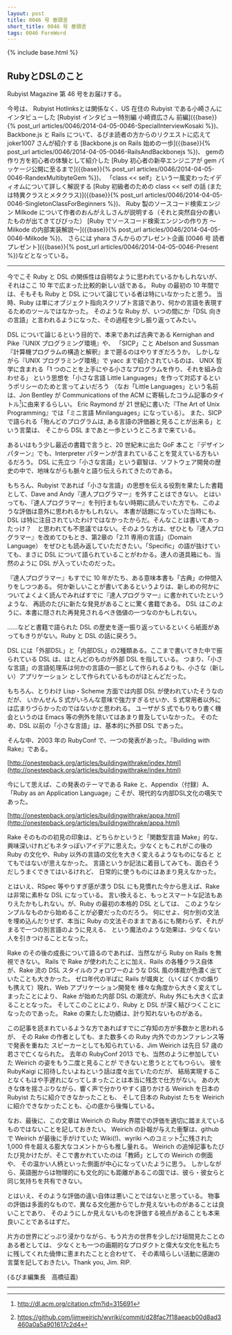 ```yaml
---
layout: post
title: 0046 号 巻頭言
short_title: 0046 号 巻頭言
tags: 0046 ForeWord
---
```

{% include base.html %}


## RubyとDSLのこと

Rubyist Magazine 第 46 号をお届けする。

今号は、
Rubyist Hotlinksとは関係なく、US 在住の Rubyist である小崎さんにインタビューした
[Rubyist インタビュー特別編 小崎資広さん 前編]({{base}}{% post_url articles/0046/2014-04-05-0046-SpecialInterviewKosaki %})、
Backbone.js と Rails について、るびま読者の方からのリクエストに応えて joker1007 さんが紹介する
[Backbone.js on Rails 始めの一歩]({{base}}{% post_url articles/0046/2014-04-05-0046-RailsAndBackbonejs %})、
gemの作り方を初心者の体験として紹介した
[Ruby 初心者の新卒エンジニアが gem パッケージ公開に至るまで]({{base}}{% post_url articles/0046/2014-04-05-0046-RandexMultibyteGem %})、
「class &lt;&lt; self」という一風変わったイディオムについて詳しく解説する
[Ruby 初級者のための class << self の話 (または特異クラスとメタクラス)]({{base}}{% post_url articles/0046/2014-04-05-0046-SingletonClassForBeginners %})、
Ruby 製のソースコード検索エンジン Milkode について作者のおんがえしさんが説明する（それと突然自分の書いたものが出てきてびびった）
[Ruby でソースコード検索エンジンの作り方 〜Milkode の内部実装解説〜]({{base}}{% post_url articles/0046/2014-04-05-0046-Milkode %})、
さらには yhara さんからのプレゼント企画
[0046 号 読者プレゼント]({{base}}{% post_url articles/0046/2014-04-05-0046-Present %})などとなっている。

----

今でこそ Ruby と DSL の関係性は自明なように思われているかもしれないが、それはここ 10 年で広まった比較的新しい話である。
Ruby の最初の 10 年間では、そもそも Ruby と DSL について論じている者は特にいなかったと思う。
当時、Ruby は単にオブジェクト指向スクリプト言語であり、何かの言語を表現するためのツールではなかった。
そのような Ruby が、いつの間にか「DSL 向きの言語」と言われるようになった、その過程を少し振り返ってみたい。

DSL について論じるという目的で、本来であれば古典である Kernighan and Pike『UNIX プログラミング環境』や、
「SICP」こと Abelson and Sussman『計算機プログラムの構造と解釈』まで遡るのはやりすぎだろうか。
しかしながら『UNIX プログラミング環境』で yacc まで紹介されているのは、
UNIX 哲学に含まれる「1 つのことを上手にやる小さなプログラムを作り、それを組み合わせる」
という思想を「小さな言語 Little Languages」を作って対応するというポリシーのためと言ってよいだろう
（なお「Little Languages」という名前は、Jon Bentley が Communications of the ACM に寄稿したコラム記事のタイトル[^1]に由来するらしい。
Eric Raymond が 21 世紀に書いた『The Art of Unix Programming』では「ミニ言語 Minilanguages」になっている）。
また、SICP で語られる「殆んどのプログラムは, ある言語の評価器と見ることが出来る」という言葉は、
そこから DSL まであと一歩というところまで来ている。

あるいはもう少し最近の書籍で言うと、20 世紀末に出た GoF 本こと『デザインパターン』でも、Interpreter パターンが含まれていることを覚えている方もいるだろう。
DSL に先立つ「小さな言語」という叡智は、ソフトウェア開発の歴史の中で、地味ながらも脈々と語り伝えられてきたのである。

もちろん、Rubyist であれば「小さな言語」の思想を伝える役割を果たした書籍として、Dave and Andy『達人プログラマー』を外すことはできない。
とはいっても、『達人プログラマー』を刊行まもない時期に読んでいた方でも、このような評価は意外に思われるかもしれない。
本書が話題になっていた当時にも、DSL は特に注目されていたわけではなかったからだ。そんなことは書いてあったっけ？　と思われても不思議ではない。そのような方は、ぜひとも『達人プログラマー』を改めてひもとき、第2章の「2.11 専用の言語」（Domain Language）
をぜひとも読み返していただきたい。「Specific」の語が抜けていても、まさに DSL について語られていることがわかる。達人の道具箱にも、当然のように DSL が入っていたのだった。

『達人プログラマー』もすでに 10 年がたち、ある意味本書も「古典」の仲間入りをしつつある。
何か新しいことが書いてあるというよりは、新しめの何かについてよくよく読んでみればすでに『達人プログラマー』に書かれていたというような、
再読のたびに新たな発見があることに驚く書籍である。
DSL はこのように、本書に隠された再発見されるべき価値の一つなのかもしれない。

……などと書籍で語られた DSL の歴史を逐一振り返っているといくら紙面があってもきりがない。Ruby と DSL の話に戻ろう。

DSL には「外部DSL」と「内部DSL」の2種類ある。ここまで書いてきた中で振られている DSL は、ほとんどのものが外部 DSL を指している。
つまり、「小さな言語」の言語処理系は何かの言語の一部として作られるよりも、小さな（新しい）アプリケーション
として作られているものがほとんどだった。

もちろん、とりわけ Lisp・Scheme 方面では内部 DSL が使われていたそうなのだが、
いかんせん S 式がいろんな意味で強力すぎるせいか、S 式常用者以外には広まりづらかったのではないかと思われる。
ユーザが S 式でもりもり書く機会というのは Emacs 等の例外を除いてはあまり普及していなかった。
そのため、DSL 以前の「小さな言語」は、基本的に外部 DSL であった。

そんな中、2003 年の RubyConf で、一つの発表があった。『Building with Rake』である。

[http://onestepback.org/articles/buildingwithrake/index.html](http://onestepback.org/articles/buildingwithrake/index.html)

今にして思えば、この発表のテーマである Rake と、Appendix（付録）A、「Ruby as an Application Language」こそが、現代的な内部DSL文化の嚆矢であった。

[http://onestepback.org/articles/buildingwithrake/appa.html](http://onestepback.org/articles/buildingwithrake/appa.html)

Rake そのものの初見の印象は、どちらかというと「関数型言語 Make」的な、
興味深いけれどもネタっぽいアイデアに思えた。少なくともこれがこの後の
Ruby の文化や、Ruby 以外の言語の文化を大きく変えるようなものになると
とてもではないが思えなかった。
言語というか記法に着目してみても、面白そうだしうまくできてはいるけれど、
日常的に使うものにはあまり見えなかった。

とはいえ、RSpec 等やりすぎ感が漂う DSL にも見慣れた今から思えば、Rake は非常に素朴な DSL になっている。
言い換えると、もっとスマートな記法もありえたかもしれない。が、Ruby の最初の本格的 DSL としては、
このようなシンプルなものから始めることが必要だったのだろう。
何にせよ、何か別の文法を埋め込んだりせず、本当に Ruby の文法そのままであるにも関わらず、それがまるで一つの別言語のように見える、
という魔法のような効果は、少なくない人を引きつけることとなった。

Rake のその後の成長について語るのであれば、当然ながら Ruby on Rails を無視できない。
Rails で Rake が使われたことに加え、Rails の各種クラス自体が、Rake 流の DSL スタイルのフォロワーのような
DSL 風の体裁が色濃く出ていたことも大きかった。
ゼロ年代の半ばに Rails が颯爽と（いくばくかの煽りも携えて）現れ、Web アプリケーション開発を
様々な角度から大きく変えてしまったことにより、
Rake が始めた内部 DSL の潮流が、Ruby 外にも大きく広まることとなった。
そしてこのことにより、Ruby と DSL が深く結びつくことになったのであった。
Rake の果たした功績は、計り知れないものがある。

この記事を読まれているような方であればすでにご存知の方が多数かと思われるが、
その Rake の作者としても、また数多くの Ruby 内外でのカンファレンス等で発表を重ねた
スピーカーとしても知られている、Jim Weirich は先日 57 歳の若さで亡くなられた。
去年の RubyConf 2013 でも、当然のように参加していた Weirich の姿をもう二度と見ることが
できないと思うととてもつらい。
彼を RubyKaigi に招待したいよねという話は度々出ていたのだが、
結局実現することなくもはや手遅れになってしまったことは本当に残念で仕方がない。
あの大きな体を揺さぶりながら、響く声で分かりやすく語りかける Weirich を日本の Rubyist たちに紹介できなかったことも、
そして日本の Rubyist たちを Weirich に紹介できなかったことも、心の底から後悔している。

なお、最後に、この文章は Weirich の Ruby 界隈での評価を適切に踏まえているものではないことを記しておきたい。
Weirich の訃報が与えた衝撃は、github で Weirich が最後に手がけていた Wiki(!)、wyriki へのコミット[^2]に残された 1,000 件を超える膨大なコメントからも推し量れる。
Weirich の追悼記事もたびたび見かけたが、そこで書かれていたのは「教師」としての Weirich の側面や、
その温かい人柄といった側面が中心になっていたように思う。
しかしながら、英語圏からは物理的にも文化的にも距離があるこの国では、彼ら・彼女らと同じ気持ちを共有できない。

とはいえ、そのような評価の違い自体は悪いことではないと思っている。
物事の評価は多面的なもので、異なる文化圏からでしか見えないものがあることは良いことであり、
そのようにしか見えないものを評価する視点があることも本来良いことであるはずだ。

片方の世界にどっぷり浸かりながら、もう片方の世界を少しだけ垣間見たことのある者としては、
少なくとも一つの画期的なプロダクトと偉大な文化を私たちに残してくれた僥倖に恵まれたことと合わせて、
その素晴らしい活動に感謝の言葉を記しておきたい。Thank you, Jim. RIP.

(るびま編集長　高橋征義)

----

[^1]: http://dl.acm.org/citation.cfm?id=315691
[^2]: https://github.com/jimweirich/wyriki/commit/d28fac7f18aeacb00d8ad3460a0a5a901617c2d4
